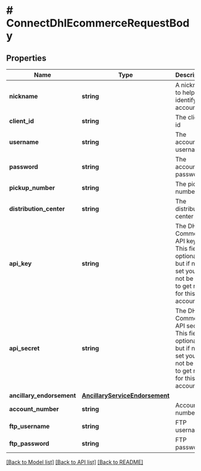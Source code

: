 # # ConnectDhlEcommerceRequestBody

## Properties

Name | Type | Description | Notes
------------ | ------------- | ------------- | -------------
**nickname** | **string** | A nickname to help you identify this account | 
**client_id** | **string** | The client id | 
**username** | **string** | The account username | 
**password** | **string** | The account password | 
**pickup_number** | **string** | The pickup number | 
**distribution_center** | **string** | The distribution center | 
**api_key** | **string** | The DHL E-Commerce API key. This field is optional, but if not set you will not be able to get rates for this account. | [optional] 
**api_secret** | **string** | The DHL E-Commerce API secret. This field is optional, but if not set you will not be able to get rates for this account. | [optional] 
**ancillary_endorsement** | [**AncillaryServiceEndorsement**](AncillaryServiceEndorsement.md) |  | [optional] 
**account_number** | **string** | Account number | [optional] 
**ftp_username** | **string** | FTP username | [optional] 
**ftp_password** | **string** | FTP password | [optional] 

[[Back to Model list]](../../README.md#documentation-for-models) [[Back to API list]](../../README.md#documentation-for-api-endpoints) [[Back to README]](../../README.md)


